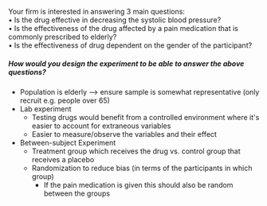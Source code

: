 Your firm is interested in answering 3 main questions:  
• Is the drug effective in decreasing the systolic blood pressure?  
• Is the effectiveness of the drug affected by a pain medication that is  
commonly prescribed to elderly?  
• Is the effectiveness of drug dependent on the gender of the participant?  


##### How would you design the experiment to be able to answer the above  questions?
- Population is elderly --> ensure sample is somewhat representative (only recruit e.g. people over 65)
- Lab experiment
	- Testing drugs would benefit from a controlled environment where it's easier to account for extraneous variables
	- Easier to measure/observe the variables and their effect
- Between-subject Experiment
	- Treatment group which receives the drug vs. control group that receives a placebo
	- Randomization to reduce bias (in terms of the participants in which group)
		- If the pain medication is given this should also be random between the groups

